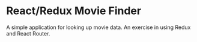 # React/Redux Movie Finder

A simple application for looking up movie data. An exercise in using Redux and React Router.
